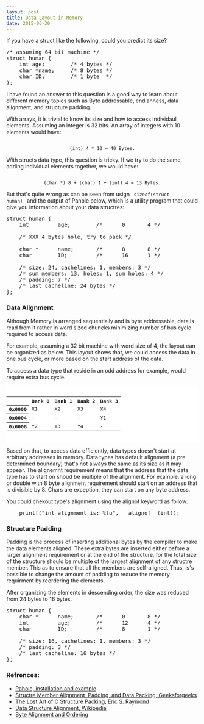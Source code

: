 ```yaml
---
layout: post
title: Data Layout in Memory
date: 2015-06-30
---
```


If you have a struct like the following, could you predict its size?

<pre>
/* assuming 64 bit machine */
struct human {
    int age;        /* 4 bytes */
    char *name;     /* 8 bytes */
    char ID;        /* 1 byte  */
};
</pre>

I have found an answer to this question is a good way to learn about
different memory topics such as Byte addressable, endianness, data alignment, and structure padding.

With arrays, it is trivial to know its size and how to access individaul elements. Assuming an integer is 32 bits.
An array of integers with 10 elements would have: 

<div align="center"><code>
(int) 4 * 10 = 40 Bytes.
</code></div>

With structs data type, this question is tricky. If we try to do the same, adding individual elements together, we would have:

<div align="center"><code>
(char *) 8 + (char) 1 + (int) 4 = 13 Bytes.
</code></div>

But that's quite wrong as can be seen from usign <code> sizeof(struct human) </code> and the output of Pahole below, 
which is a utility program that could give you information about your data structres:

<pre>
struct human {
    int         age;        /*      0       4 */

    /* XXX 4 bytes hole, try to pack */

    char *      name;       /*      8       8 */
    char        ID;         /*      16      1 */

    /* size: 24, cachelines: 1, members: 3 */
    /* sum members: 13, holes: 1, sum holes: 4 */
    /* padding: 7 */
    /* last cacheline: 24 bytes */
};
</pre>


### Data Alignment

Although Memory is arranged sequentially and is byte addressable, 
data is read from it rather in word sized chuncks minimizing number of bus cycle required to access data.

For example, assuming a 32 bit machine with word size of 4, the layout can be organized as below.
This layout shows that, we could access the data in one bus cycle, or more based on the start address of the data.

To access a data type that reside in an odd address for example, would require extra bus cycle.

<pre style="background-color:white; border-color:white">

<table>
<tr>
    <th></th>
    <th c>Bank 0</th>
    <th>Bank 1</th>
    <th>Bank 2</th>
    <th>Bank 3</th>
</tr>
<tr>
    <th>0x0000</th>
    <td>X1</td>
    <td>X2</td>
    <td>X3</td>
    <td>X4</td>
</tr>
<tr>
    <th>0x0004</th>
    <td>-</td>
    <td>-</td>
    <td>-</td>
    <td>Y1</td>
</tr>
<tr>
    <th>0x0008</th>
    <td>Y2</td>
    <td>Y3</td>
    <td>Y4</td>
    <td>-</td>
</tr>
</table>
</pre>

Based on that, to access data efficiently, data types doesn't start at arbitrary addresses in memory.
Data types has default alignment (a pre determined boundary) that's not always the same as its size as it may appear.
The alignemnt requirement means that the address that the data type has to start on shoud be multiple of the alignment.
For example, a long or double with 8 byte alignment requirement should start on an address that is divisible by 8.
Chars are exception, they can start on any byte address.

You could chekout type's alignment using the alignof keyword as follow:
<pre>
    printf("int alignment is: %lu", __alignof__(int));
</pre>


### Structure Padding

Padding is the process of inserting additional bytes by the compiler to make the data elements aligned.
These extra bytes are inserted either before a larger alignment requirement or at the end of the structure, 
for the total size of the structure should be multiple of the largest alignment of any structre member.
This as to ensure that all the members are self-aligned.
Thus, is's possible to change the amount of padding to reduce the memory requirment by reordering the elements.

After organizing the elements in descending order, the size was reduced from 24 bytes to 16 bytes.
<pre>
struct human {
    char *      name;       /*      0       8 */
    int         age;        /*      12      4 */
    char        ID;         /*      8       1 */

    /* size: 16, cachelines: 1, members: 3 */
    /* padding: 3 */
    /* last cacheline: 16 bytes */
};
</pre>

### Refrences:

- [Pahole, installation and example](https://nenadsprojects.wordpress.com/tag/pahole/)
- [Structre Member Alignment, Padding, and Data Packing, Geeksforgeeks](http://www.geeksforgeeks.org/structure-member-alignment-padding-and-data-packing/)
- [The Lost Art of C Structure Packing, Eric S. Raymond](http://www.catb.org/esr/structure-packing/)
- [Data Structure Alignment, Wikipedia](https://en.wikipedia.org/wiki/Data_structure_alignment)
- [Byte Alignment and Ordering](http://www.eventhelix.com/RealtimeMantra/ByteAlignmentAndOrdering.htm#.VcBFRmCGUUV)
